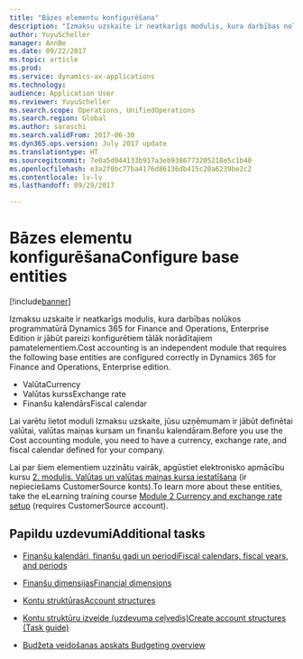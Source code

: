 ```yaml
---
title: "Bāzes elementu konfigurēšana"
description: "Izmaksu uzskaite ir neatkarīgs modulis, kura darbības nolūkos ir jābūt pareizi konfigurētai valūtai, valūtas maiņas kursam un finanšu kalendāra elementiem."
author: YuyuScheller
manager: AnnBe
ms.date: 09/22/2017
ms.topic: article
ms.prod: 
ms.service: dynamics-ax-applications
ms.technology: 
audience: Application User
ms.reviewer: YuyuScheller
ms.search.scope: Operations, UnifiedOperations
ms.search.region: Global
ms.author: saraschi
ms.search.validFrom: 2017-06-30
ms.dyn365.ops.version: July 2017 update
ms.translationtype: HT
ms.sourcegitcommit: 7e0a5d044133b917a3eb9386773205218e5c1b40
ms.openlocfilehash: e3a2f0bc77ba4176d86136db415c20a6239be2c2
ms.contentlocale: lv-lv
ms.lasthandoff: 09/29/2017

---
```


# <a name="configure-base-entities"></a><span data-ttu-id="ff13a-103">Bāzes elementu konfigurēšana</span><span class="sxs-lookup"><span data-stu-id="ff13a-103">Configure base entities</span></span> 

[!include[banner](../includes/banner.md)]


<span data-ttu-id="ff13a-104">Izmaksu uzskaite ir neatkarīgs modulis, kura darbības nolūkos programmatūrā Dynamics 365 for Finance and Operations, Enterprise Edition ir jābūt pareizi konfigurētiem tālāk norādītajiem pamatelementiem.</span><span class="sxs-lookup"><span data-stu-id="ff13a-104">Cost accounting is an independent module that requires the following base entities are configured correctly in Dynamics 365 for Finance and Operations, Enterprise edition.</span></span>

-  <span data-ttu-id="ff13a-105">Valūta</span><span class="sxs-lookup"><span data-stu-id="ff13a-105">Currency</span></span>
-  <span data-ttu-id="ff13a-106">Valūtas kurss</span><span class="sxs-lookup"><span data-stu-id="ff13a-106">Exchange rate</span></span>
-  <span data-ttu-id="ff13a-107">Finanšu kalendārs</span><span class="sxs-lookup"><span data-stu-id="ff13a-107">Fiscal calendar</span></span>  

<span data-ttu-id="ff13a-108">Lai varētu lietot moduli Izmaksu uzskaite, jūsu uzņēmumam ir jābūt definētai valūtai, valūtas maiņas kursam un finanšu kalendāram.</span><span class="sxs-lookup"><span data-stu-id="ff13a-108">Before you use the Cost accounting module, you need to have a currency, exchange rate, and fiscal calendar defined for your company.</span></span> 

<span data-ttu-id="ff13a-109">Lai par šiem elementiem uzzinātu vairāk, apgūstiet elektronisko apmācību kursu [2. modulis. Valūtas un valūtas maiņas kursa iestatīšana](https://mbspartner.microsoft.com/AX/CourseModules/1215) (ir nepieciešams CustomerSource konts).</span><span class="sxs-lookup"><span data-stu-id="ff13a-109">To learn more about these entities, take the eLearning training course [Module 2 Currency and exchange rate setup](https://mbspartner.microsoft.com/AX/CourseModules/1215) (requires CustomerSource account).</span></span>

## <a name="additional-tasks"></a><span data-ttu-id="ff13a-110">Papildu uzdevumi</span><span class="sxs-lookup"><span data-stu-id="ff13a-110">Additional tasks</span></span>

-  [<span data-ttu-id="ff13a-111">Finanšu kalendāri, finanšu gadi un periodi</span><span class="sxs-lookup"><span data-stu-id="ff13a-111">Fiscal calendars, fiscal years, and periods</span></span>](../budgeting/fiscal-calendars-fiscal-years-periods.md)

-  [<span data-ttu-id="ff13a-112">Finanšu dimensijas</span><span class="sxs-lookup"><span data-stu-id="ff13a-112">Financial dimensions</span></span>](../general-ledger/financial-dimensions.md)

-  [<span data-ttu-id="ff13a-113">Kontu struktūras</span><span class="sxs-lookup"><span data-stu-id="ff13a-113">Account structures</span></span>](../general-ledger/Default-dimensions.md)

-  [<span data-ttu-id="ff13a-114">Kontu struktūru izveide (uzdevuma ceļvedis)</span><span class="sxs-lookup"><span data-stu-id="ff13a-114">Create account structures (Task guide)</span></span>](../general-ledger/tasks/create-account-structures.md)

-  [<span data-ttu-id="ff13a-115">Budžeta veidošanas apskats </span><span class="sxs-lookup"><span data-stu-id="ff13a-115">Budgeting overview</span></span>](../budgeting/basic-budgeting-overview-configuration.md)

